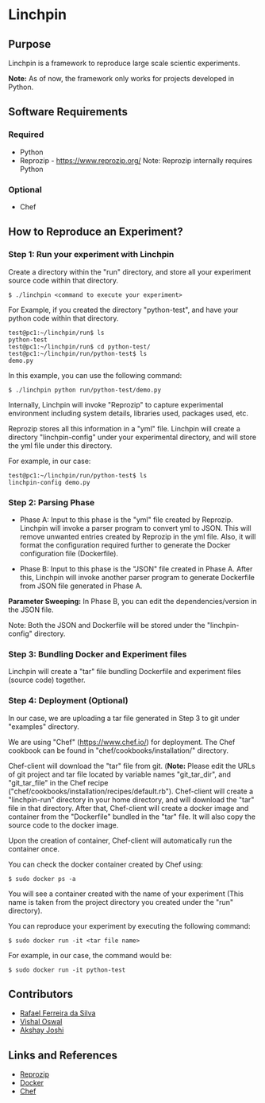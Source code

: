 # Linchpin

## Purpose
Linchpin is a framework to reproduce large scale scientic experiments.

**Note:** As of now, the framework only works for projects developed in Python.

## Software Requirements

### Required
* Python
* Reprozip - https://www.reprozip.org/
Note: Reprozip internally requires Python

### Optional
* Chef

## How to Reproduce an Experiment?

### Step 1: Run your experiment with Linchpin

Create a directory within the "run" directory, and store all your experiment source code within that directory.

	$ ./linchpin <command to execute your experiment>
	
For Example, if you created the directory "python-test", and have your python code within that directory.

	test@pc1:~/linchpin/run$ ls
	python-test
	test@pc1:~/linchpin/run$ cd python-test/
	test@pc1:~/linchpin/run/python-test$ ls
	demo.py

In this example, you can use the following command:

	$ ./linchpin python run/python-test/demo.py
	
Internally, Linchpin will invoke "Reprozip" to capture experimental environment including system details, libraries used, packages used, etc.

Reprozip stores all this information in a "yml" file.
Linchpin will create a directory "linchpin-config" under your experimental directory, and will store the yml file under this directory.

For example, in our case:
	
	test@pc1:~/linchpin/run/python-test$ ls
	linchpin-config	demo.py
	
### Step 2: Parsing Phase

* Phase A: Input to this phase is the "yml" file created by Reprozip. Linchpin will invoke a parser program to convert yml to JSON. This will remove unwanted entries created by Reprozip in the yml file. Also, it will format the configuration required further to generate the Docker configuration file (Dockerfile).

* Phase B: Input to this phase is the "JSON" file created in Phase A. After this, Linchpin will invoke another parser program to generate Dockerfile from JSON file generated in Phase A.

**Parameter Sweeping:** In Phase B, you can edit the dependencies/version in the JSON file.

Note: Both the JSON and Dockerfile will be stored under the "linchpin-config" directory.

### Step 3: Bundling Docker and Experiment files

Linchpin will create a "tar" file bundling Dockerfile and experiment files (source code) together.

### Step 4: Deployment (Optional)

In our case, we are uploading a tar file generated in Step 3 to git under "examples" directory.

We are using "Chef" (https://www.chef.io/) for deployment. The Chef cookbook can be found in "chef/cookbooks/installation/" directory.

Chef-client will download the "tar" file from git. (**Note:** Please edit the URLs of git project and tar file located by variable names "git_tar_dir", and "git_tar_file" in the Chef recipe ("chef/cookbooks/installation/recipes/default.rb").
Chef-client will create a "linchpin-run" directory in your home directory, and will download the "tar" file in that directory.
After that, Chef-client will create a docker image and container from the "Dockerfile" bundled in the "tar" file. It will also copy the source code to the docker image.

Upon the creation of container, Chef-client will automatically run the container once.

You can check the docker container created by Chef using:

	$ sudo docker ps -a
	
You will see a container created with the name of your experiment (This name is taken from the project directory you created under the "run" directory).

You can reproduce your experiment by executing the following command:

	$ sudo docker run -it <tar file name>
	
For example, in our case, the command would be:

	$ sudo docker run -it python-test
	

## Contributors

* [Rafael Ferreira da Silva][rs]
* [Vishal Oswal][vo]
* [Akshay Joshi][aj]

[rs]: http://rafaelsilva.com/
[vo]: https://www.linkedin.com/in/vishal13may/
[aj]: https://www.linkedin.com/in/akshay-joshi-8a961192/

## Links and References

* [Reprozip][rp]
* [Docker][dc]
* [Chef][cf]

[rp]: https://www.reprozip.org/
[dc]: https://www.docker.com/
[cf]: https://www.chef.io/

